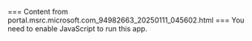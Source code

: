 === Content from portal.msrc.microsoft.com_94982663_20250111_045602.html ===
You need to enable JavaScript to run this app.

